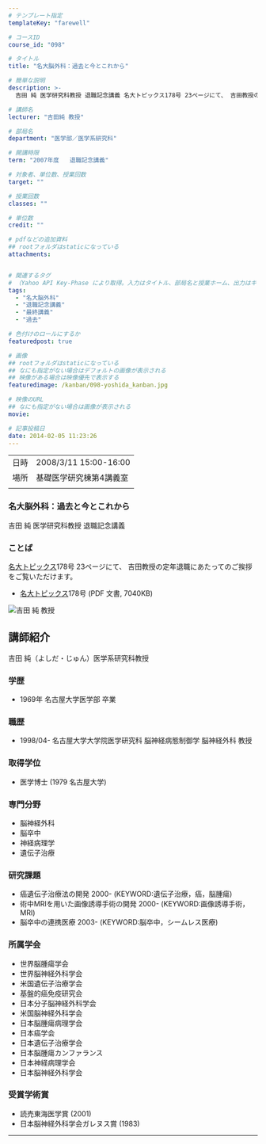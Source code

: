 ```yaml
---
# テンプレート指定
templateKey: "farewell"

# コースID
course_id: "098"

# タイトル
title: "名大脳外科：過去と今とこれから"

# 簡単な説明
description: >-
  吉田 純 医学研究科教授 退職記念講義 名大トピックス178号 23ページにて、 吉田教授の定年退職にあたってのご挨拶をご覧いただけます。   * 名大トピ ....

# 講師名
lecturer: "吉田純 教授"

# 部局名
department: "医学部／医学系研究科"

# 開講時限
term: "2007年度	退職記念講義"

# 対象者、単位数、授業回数
target: ""

# 授業回数
classes: ""

# 単位数
credit: ""

# pdfなどの追加資料
## rootフォルダはstaticになっている
attachments:


# 関連するタグ
# （Yahoo API Key-Phase により取得。入力はタイトル、部局名と授業ホーム、出力はキーフレーズ（tags））
tags:
  - "名大脳外科"
  - "退職記念講義"
  - "最終講義"
  - "過去"

# 色付けのロールにするか
featuredpost: true

# 画像
## rootフォルダはstaticになっている
## なにも指定がない場合はデフォルトの画像が表示される
## 映像がある場合は映像優先で表示する
featuredimage: /kanban/098-yoshida_kanban.jpg

# 映像のURL
## なにも指定がない場合は画像が表示される
movie: 

# 記事投稿日
date: 2014-02-05 11:23:26
---
```


|   |   |
|---|---|
| 日時 | 2008/3/11  15:00-16:00 |
| 場所 | 基礎医学研究棟第4講義室 |
|   |   |


### 名大脳外科：過去と今とこれから

吉田 純 医学研究科教授 退職記念講義

### ことば

[名大トピックス](http://www.nagoya-u.ac.jp/about-nu/public-relations/publication/topics-archive.html)178号 23ページにて、 吉田教授の定年退職にあたってのご挨拶をご覧いただけます。

* <a href="http://www.nagoya-u.ac.jp/about-nu/public-relations/publication/upload_images/no178.pdf" target="_blank">[名大トピックス](http://www.nagoya-u.ac.jp/about-nu/public-relations/publication/topics-archive.html)178号</a> (PDF 文書, 7040KB)


![吉田 純 教授](https://ocw.nagoya-u.jp/files/98/yoshida_kao.jpg) 

## 講師紹介

吉田 純（よしだ・じゅん）医学系研究科教授

### 学歴

* 1969年 名古屋大学医学部 卒業

### 職歴

* 1998/04- 名古屋大学大学院医学研究科 脳神経病態制御学 脳神経外科 教授

### 取得学位

* 医学博士 (1979 名古屋大学)

### 専門分野

* 脳神経外科
* 脳卒中
* 神経病理学
* 遺伝子治療

### 研究課題

* 癌遺伝子治療法の開発 2000- (KEYWORD:遺伝子治療，癌，脳腫瘍)
* 術中MRIを用いた画像誘導手術の開発 2000- (KEYWORD:画像誘導手術，MRI)
* 脳卒中の連携医療 2003- (KEYWORD:脳卒中，シームレス医療)

### 所属学会

* 世界脳腫瘍学会
* 世界脳神経外科学会
* 米国遺伝子治療学会
* 基盤的癌免疫研究会
* 日本分子脳神経外科学会
* 米国脳神経外科学会
* 日本脳腫瘍病理学会
* 日本癌学会
* 日本遺伝子治療学会
* 日本脳腫瘍カンファランス
* 日本神経病理学会
* 日本脳神経外科学会

### 受賞学術賞

* 読売東海医学賞 (2001)
* 日本脳神経外科学会ガレヌス賞 (1983)



-----